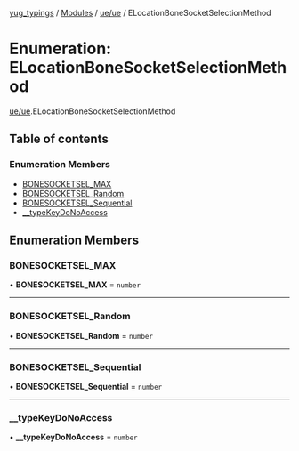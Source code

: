 [yug_typings](../README.md) / [Modules](../modules.md) / [ue/ue](../modules/ue_ue.md) / ELocationBoneSocketSelectionMethod

# Enumeration: ELocationBoneSocketSelectionMethod

[ue/ue](../modules/ue_ue.md).ELocationBoneSocketSelectionMethod

## Table of contents

### Enumeration Members

- [BONESOCKETSEL\_MAX](ue_ue.ELocationBoneSocketSelectionMethod.md#bonesocketsel_max)
- [BONESOCKETSEL\_Random](ue_ue.ELocationBoneSocketSelectionMethod.md#bonesocketsel_random)
- [BONESOCKETSEL\_Sequential](ue_ue.ELocationBoneSocketSelectionMethod.md#bonesocketsel_sequential)
- [\_\_typeKeyDoNoAccess](ue_ue.ELocationBoneSocketSelectionMethod.md#__typekeydonoaccess)

## Enumeration Members

### BONESOCKETSEL\_MAX

• **BONESOCKETSEL\_MAX** = `number`

___

### BONESOCKETSEL\_Random

• **BONESOCKETSEL\_Random** = `number`

___

### BONESOCKETSEL\_Sequential

• **BONESOCKETSEL\_Sequential** = `number`

___

### \_\_typeKeyDoNoAccess

• **\_\_typeKeyDoNoAccess** = `number`
